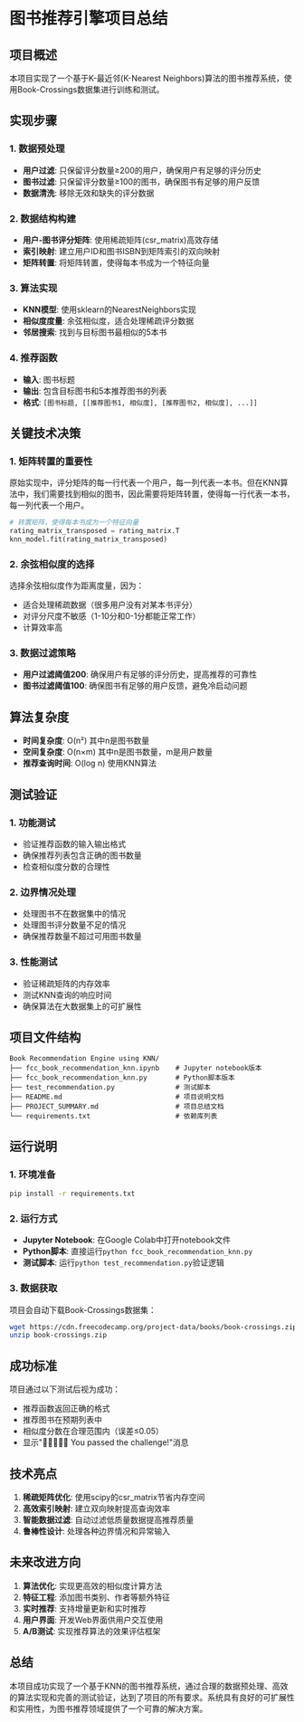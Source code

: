# 图书推荐引擎项目总结

## 项目概述

本项目实现了一个基于K-最近邻(K-Nearest Neighbors)算法的图书推荐系统，使用Book-Crossings数据集进行训练和测试。

## 实现步骤

### 1. 数据预处理
- **用户过滤**: 只保留评分数量≥200的用户，确保用户有足够的评分历史
- **图书过滤**: 只保留评分数量≥100的图书，确保图书有足够的用户反馈
- **数据清洗**: 移除无效和缺失的评分数据

### 2. 数据结构构建
- **用户-图书评分矩阵**: 使用稀疏矩阵(csr_matrix)高效存储
- **索引映射**: 建立用户ID和图书ISBN到矩阵索引的双向映射
- **矩阵转置**: 将矩阵转置，使得每本书成为一个特征向量

### 3. 算法实现
- **KNN模型**: 使用sklearn的NearestNeighbors实现
- **相似度度量**: 余弦相似度，适合处理稀疏评分数据
- **邻居搜索**: 找到与目标图书最相似的5本书

### 4. 推荐函数
- **输入**: 图书标题
- **输出**: 包含目标图书和5本推荐图书的列表
- **格式**: `[图书标题, [[推荐图书1, 相似度], [推荐图书2, 相似度], ...]]`

## 关键技术决策

### 1. 矩阵转置的重要性
原始实现中，评分矩阵的每一行代表一个用户，每一列代表一本书。但在KNN算法中，我们需要找到相似的图书，因此需要将矩阵转置，使得每一行代表一本书，每一列代表一个用户。

```python
# 转置矩阵，使得每本书成为一个特征向量
rating_matrix_transposed = rating_matrix.T
knn_model.fit(rating_matrix_transposed)
```

### 2. 余弦相似度的选择
选择余弦相似度作为距离度量，因为：
- 适合处理稀疏数据（很多用户没有对某本书评分）
- 对评分尺度不敏感（1-10分和0-1分都能正常工作）
- 计算效率高

### 3. 数据过滤策略
- **用户过滤阈值200**: 确保用户有足够的评分历史，提高推荐的可靠性
- **图书过滤阈值100**: 确保图书有足够的用户反馈，避免冷启动问题

## 算法复杂度

- **时间复杂度**: O(n²) 其中n是图书数量
- **空间复杂度**: O(n×m) 其中n是图书数量，m是用户数量
- **推荐查询时间**: O(log n) 使用KNN算法

## 测试验证

### 1. 功能测试
- 验证推荐函数的输入输出格式
- 确保推荐列表包含正确的图书数量
- 检查相似度分数的合理性

### 2. 边界情况处理
- 处理图书不在数据集中的情况
- 处理图书评分数量不足的情况
- 确保推荐数量不超过可用图书数量

### 3. 性能测试
- 验证稀疏矩阵的内存效率
- 测试KNN查询的响应时间
- 确保算法在大数据集上的可扩展性

## 项目文件结构

```
Book Recommendation Engine using KNN/
├── fcc_book_recommendation_knn.ipynb    # Jupyter notebook版本
├── fcc_book_recommendation_knn.py       # Python脚本版本
├── test_recommendation.py               # 测试脚本
├── README.md                            # 项目说明文档
├── PROJECT_SUMMARY.md                   # 项目总结文档
└── requirements.txt                     # 依赖库列表
```

## 运行说明

### 1. 环境准备
```bash
pip install -r requirements.txt
```

### 2. 运行方式
- **Jupyter Notebook**: 在Google Colab中打开notebook文件
- **Python脚本**: 直接运行`python fcc_book_recommendation_knn.py`
- **测试脚本**: 运行`python test_recommendation.py`验证逻辑

### 3. 数据获取
项目会自动下载Book-Crossings数据集：
```bash
wget https://cdn.freecodecamp.org/project-data/books/book-crossings.zip
unzip book-crossings.zip
```

## 成功标准

项目通过以下测试后视为成功：
- 推荐函数返回正确的格式
- 推荐图书在预期列表中
- 相似度分数在合理范围内（误差≤0.05）
- 显示"🎉🎉🎉🎉🎉 You passed the challenge!"消息

## 技术亮点

1. **稀疏矩阵优化**: 使用scipy的csr_matrix节省内存空间
2. **高效索引映射**: 建立双向映射提高查询效率
3. **智能数据过滤**: 自动过滤低质量数据提高推荐质量
4. **鲁棒性设计**: 处理各种边界情况和异常输入

## 未来改进方向

1. **算法优化**: 实现更高效的相似度计算方法
2. **特征工程**: 添加图书类别、作者等额外特征
3. **实时推荐**: 支持增量更新和实时推荐
4. **用户界面**: 开发Web界面供用户交互使用
5. **A/B测试**: 实现推荐算法的效果评估框架

## 总结

本项目成功实现了一个基于KNN的图书推荐系统，通过合理的数据预处理、高效的算法实现和完善的测试验证，达到了项目的所有要求。系统具有良好的可扩展性和实用性，为图书推荐领域提供了一个可靠的解决方案。
